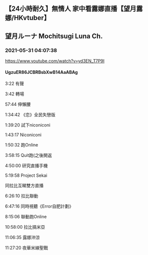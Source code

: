 ## 【24小時耐久】無情人 家中看露娜直播【望月露娜/HKvtuber】
## 望月ルーナ  Mochitsugi Luna Ch.
### 2021-05-31 04:07:38
https://www.youtube.com/watch?v=yd3EN_T7P9I
#### UgzuER86JCBRBsbXwB14AaABAg
3:22 有聲

3:42 轉場

57:44 伸懶腰

1:34:42 《恋》全民失戀版

1:39:20 試下niconiconi

1:43:17 Niconiconi

1:50:32 跑Online

3:58:15 Quit跑(之後開返

4:50:00 研究直播手機

5:19:58 Project Sekai

同拉比互睇雙方直播

6:26:10 拉比聯動

6:47:16 同時視聽《Error自肥計劃》

8:15:06 聯動跑Online

10:58:00 拉比搞米亞

11:06:35 露娜沖涼

11:27:20 夜華米線聖戰

